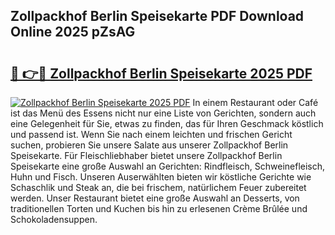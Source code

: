 ## Zollpackhof Berlin Speisekarte PDF Download Online 2025 pZsAG

# <h2><a href="http://gcbbwr.nevu.top/?p=Zollpackhof+Berlin+Speisekarte">🔗 👉🔴 Zollpackhof Berlin Speisekarte 2025 PDF</a></h2>

[![Zollpackhof Berlin Speisekarte 2025 PDF](https://i.imgur.com/dBaPXMq.png)](http://gcbbwr.nevu.top/?p=Zollpackhof+Berlin+Speisekarte)
In einem Restaurant oder Café ist das Menü des Essens nicht nur eine Liste von Gerichten, sondern auch eine Gelegenheit für Sie, etwas zu finden, das für Ihren Geschmack köstlich und passend ist. Wenn Sie nach einem leichten und frischen Gericht suchen, probieren Sie unsere Salate aus unserer Zollpackhof Berlin Speisekarte. Für Fleischliebhaber bietet unsere Zollpackhof Berlin Speisekarte eine große Auswahl an Gerichten: Rindfleisch, Schweinefleisch, Huhn und Fisch. Unseren Auserwählten bieten wir köstliche Gerichte wie Schaschlik und Steak an, die bei frischem, natürlichem Feuer zubereitet werden. Unser Restaurant bietet eine große Auswahl an Desserts, von traditionellen Torten und Kuchen bis hin zu erlesenen Crème Brûlée und Schokoladensuppen.
